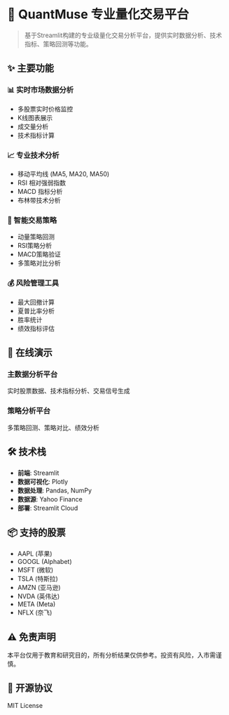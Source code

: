 # 🚀 QuantMuse 专业量化交易平台

> 基于Streamlit构建的专业级量化交易分析平台，提供实时数据分析、技术指标、策略回测等功能。

## ✨ 主要功能

### 📊 实时市场数据分析
- 多股票实时价格监控
- K线图表展示
- 成交量分析
- 技术指标计算

### 📈 专业技术分析
- 移动平均线 (MA5, MA20, MA50)
- RSI 相对强弱指数
- MACD 指标分析
- 布林带技术分析

### 🎯 智能交易策略
- 动量策略回测
- RSI策略分析
- MACD策略验证
- 多策略对比分析

### 💰 风险管理工具
- 最大回撤计算
- 夏普比率分析
- 胜率统计
- 绩效指标评估

## 🌟 在线演示

### 主数据分析平台
实时股票数据、技术指标分析、交易信号生成

### 策略分析平台
多策略回测、策略对比、绩效分析

## 🛠️ 技术栈

- **前端**: Streamlit
- **数据可视化**: Plotly
- **数据处理**: Pandas, NumPy
- **数据源**: Yahoo Finance
- **部署**: Streamlit Cloud

## 📦 支持的股票

- AAPL (苹果)
- GOOGL (Alphabet)
- MSFT (微软)
- TSLA (特斯拉)
- AMZN (亚马逊)
- NVDA (英伟达)
- META (Meta)
- NFLX (奈飞)

## ⚠️ 免责声明

本平台仅用于教育和研究目的，所有分析结果仅供参考。投资有风险，入市需谨慎。

## 📄 开源协议

MIT License